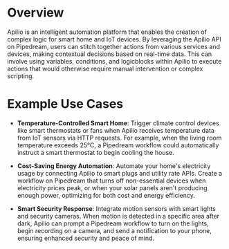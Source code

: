 # Overview

Apilio is an intelligent automation platform that enables the creation of complex logic for smart home and IoT devices. By leveraging the Apilio API on Pipedream, users can stitch together actions from various services and devices, making contextual decisions based on real-time data. This can involve using variables, conditions, and logicblocks within Apilio to execute actions that would otherwise require manual intervention or complex scripting.

# Example Use Cases

- **Temperature-Controlled Smart Home**: Trigger climate control devices like smart thermostats or fans when Apilio receives temperature data from IoT sensors via HTTP requests. For example, when the living room temperature exceeds 25°C, a Pipedream workflow could automatically instruct a smart thermostat to begin cooling the house.

- **Cost-Saving Energy Automation**: Automate your home's electricity usage by connecting Apilio to smart plugs and utility rate APIs. Create a workflow on Pipedream that turns off non-essential devices when electricity prices peak, or when your solar panels aren't producing enough power, optimizing for both cost and energy efficiency.

- **Smart Security Response**: Integrate motion sensors with smart lights and security cameras. When motion is detected in a specific area after dark, Apilio can prompt a Pipedream workflow to turn on the lights, begin recording on a camera, and send a notification to your phone, ensuring enhanced security and peace of mind.
